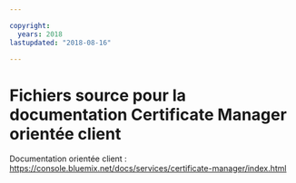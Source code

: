 ```yaml
---

copyright:
  years: 2018
lastupdated: "2018-08-16"

---
```



# Fichiers source pour la documentation Certificate Manager orientée client


Documentation orientée client : https://console.bluemix.net/docs/services/certificate-manager/index.html


